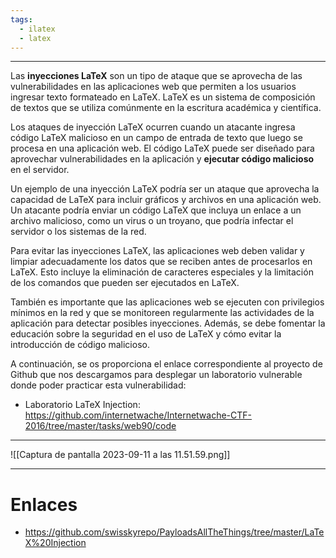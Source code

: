```yaml
---
tags:
  - ilatex
  - latex
---
```

-----------
Las **inyecciones LaTeX** son un tipo de ataque que se aprovecha de las vulnerabilidades en las aplicaciones web que permiten a los usuarios ingresar texto formateado en LaTeX. LaTeX es un sistema de composición de textos que se utiliza comúnmente en la escritura académica y científica.

Los ataques de inyección LaTeX ocurren cuando un atacante ingresa código LaTeX malicioso en un campo de entrada de texto que luego se procesa en una aplicación web. El código LaTeX puede ser diseñado para aprovechar vulnerabilidades en la aplicación y **ejecutar código malicioso** en el servidor.

Un ejemplo de una inyección LaTeX podría ser un ataque que aprovecha la capacidad de LaTeX para incluir gráficos y archivos en una aplicación web. Un atacante podría enviar un código LaTeX que incluya un enlace a un archivo malicioso, como un virus o un troyano, que podría infectar el servidor o los sistemas de la red.

Para evitar las inyecciones LaTeX, las aplicaciones web deben validar y limpiar adecuadamente los datos que se reciben antes de procesarlos en LaTeX. Esto incluye la eliminación de caracteres especiales y la limitación de los comandos que pueden ser ejecutados en LaTeX.

También es importante que las aplicaciones web se ejecuten con privilegios mínimos en la red y que se monitoreen regularmente las actividades de la aplicación para detectar posibles inyecciones. Además, se debe fomentar la educación sobre la seguridad en el uso de LaTeX y cómo evitar la introducción de código malicioso.

A continuación, se os proporciona el enlace correspondiente al proyecto de Github que nos descargamos para desplegar un laboratorio vulnerable donde poder practicar esta vulnerabilidad:
- Laboratorio LaTeX Injection: https://github.com/internetwache/Internetwache-CTF-2016/tree/master/tasks/web90/code
---------------
![[Captura de pantalla 2023-09-11 a las 11.51.59.png]]

-------
# Enlaces
- https://github.com/swisskyrepo/PayloadsAllTheThings/tree/master/LaTeX%20Injection


